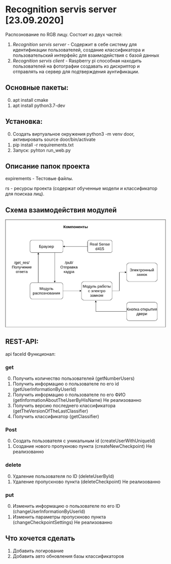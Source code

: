 # Recognition servis server [23.09.2020]
Распознование по RGB лицу. Состоит из двух частей: 
1. _Recognition servis server_ - Содержит в себе систему для идентификации пользователей, создание классификатора и пользовательский интерфейс для взаимодействия с базой данных
2. _Recognition servis client_ - Raspberry pi способная находить пользователей на фотографии создавать из дискриптор и отправлять на сервер для подтверждения аунтификации.

## Основные пакеты:
0. apt install cmake
0. apt install python3.7-dev

## Установка:
0. Создать виртуальное окружения python3 -m venv door, активировать source door/bin/activate
0. pip install -r requirements.txt
0. Запуск: pyhton run_web.py

## Описание папок проекта
expirements - Тестовые файлы.

rs - ресурсы проекта (содержат обученные модели и классификатор для поискаа лиц).

## Схема взаимодействия модулей

![alt text](https://github.com/morgonxak/door/blob/master/rs/scheme.png)


## REST-API:
api faceId
Функционал:
### get
0. Получить количество пользователей (getNumberUsers)
0. Получить информацию о пользователе по его id (getUserInformationByUserId)
0. Получить информацию о пользователе по его ФИО (getInformationAboutTheUserByHisName)  Не реализованно
0. Получить версию последнего классификатора (getTheVersionOfTheLastClassifier)
0. Получить классификатор (getClassifier)

### Post
0. Создать пользователя с уникальным id (createUserWithUniqueId)
0. Создание нового пропукново пункта (createNewCheckpoint)  Не реализованно

### delete
0. Удаление пользователя по ID (deleteUserById)
0. Удаление пропускново пункта (deleteCheckpoint) Не реализованно

### put
0. Изменить информацию о пользователе по его ID (changeUserInformationByUserId)
0. Изменить параметры пропускново пункта (changeCheckpointSettings)  Не реализованно

## Что хочется сделать
1. Добавить логирование
2. Добавить авто обновления базы классификаторов

  

